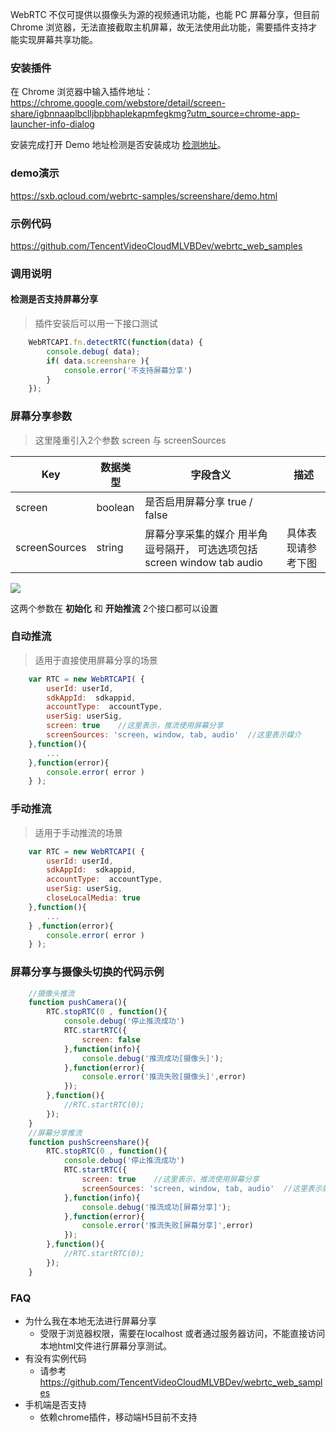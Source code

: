 WebRTC 不仅可提供以摄像头为源的视频通讯功能，也能 PC 屏幕分享，但目前 Chrome 浏览器，无法直接截取主机屏幕，故无法使用此功能，需要插件支持才能实现屏幕共享功能。

### 安装插件

在 Chrome 浏览器中输入插件地址：https://chrome.google.com/webstore/detail/screen-share/igbnnaaplbclljbpbhaplekapmfegkmg?utm_source=chrome-app-launcher-info-dialog

安装完成打开 Demo 地址检测是否安装成功 [检测地址](https://sxb.qcloud.com/webrtc-samples/screenshare/demo.html)。

### demo演示
https://sxb.qcloud.com/webrtc-samples/screenshare/demo.html

### 示例代码
https://github.com/TencentVideoCloudMLVBDev/webrtc_web_samples

### 调用说明
#### 检测是否支持屏幕分享

> 插件安装后可以用一下接口测试

```javascript
    WebRTCAPI.fn.detectRTC(function(data) {
        console.debug( data);
        if( data.screenshare ){
            console.error('不支持屏幕分享')
        }
    });

```


### 屏幕分享参数

> 这里隆重引入2个参数  screen 与 screenSources

| Key                     | 数据类型    | 字段含义              | 描述 |
| ------------------------- | -------- | ---------------------- | ------ |
| screen | boolean             | 是否启用屏幕分享  true / false |  |
| screenSources | string             | 屏幕分享采集的媒介 用半角逗号隔开， 可选选项包括  screen window tab audio |  具体表现请参考下图 |

![](https://main.qcloudimg.com/raw/9d5475ac054991ebb6d8566ce6f301ab.jpg)


这两个参数在 **初始化** 和 **开始推流** 2个接口都可以设置

### 自动推流

> 适用于直接使用屏幕分享的场景

```javascript
    var RTC = new WebRTCAPI( {
        userId: userId,
        sdkAppId:  sdkappid,
        accountType:  accountType,
        userSig: userSig,
        screen: true    //这里表示，推流使用屏幕分享
        screenSources: 'screen, window, tab, audio'  //这里表示媒介
    },function(){
        ...
    },function(error){
        console.error( error )
    } );
```

### 手动推流
> 适用于手动推流的场景

```javascript
    var RTC = new WebRTCAPI( {
        userId: userId,
        sdkAppId:  sdkappid,
        accountType:  accountType,
        userSig: userSig,
        closeLocalMedia: true
    },function(){
        ...
    } ,function(error){
        console.error( error )
    } );
```

### 屏幕分享与摄像头切换的代码示例
```javascript
    //摄像头推流
    function pushCamera(){
        RTC.stopRTC(0 , function(){
            console.debug('停止推流成功')
            RTC.startRTC({
                screen: false
            },function(info){
                console.debug('推流成功[摄像头]');
            },function(error){
                console.error('推流失败[摄像头]',error)
            });
        },function(){
            //RTC.startRTC(0);
        });
    }
    //屏幕分享推流
    function pushScreenshare(){
        RTC.stopRTC(0 , function(){
            console.debug('停止推流成功')
            RTC.startRTC({
                screen: true    //这里表示，推流使用屏幕分享
                screenSources: 'screen, window, tab, audio'  //这里表示媒介
            },function(info){
                console.debug('推流成功[屏幕分享]');
            },function(error){
                console.error('推流失败[屏幕分享]',error)
            });
        },function(){
            //RTC.startRTC(0);
        });
    }
```



### FAQ

- 为什么我在本地无法进行屏幕分享
  - 受限于浏览器权限，需要在localhost 或者通过服务器访问，不能直接访问本地html文件进行屏幕分享测试。
- 有没有实例代码
  - 请参考 https://github.com/TencentVideoCloudMLVBDev/webrtc_web_samples
- 手机端是否支持
  - 依赖chrome插件，移动端H5目前不支持